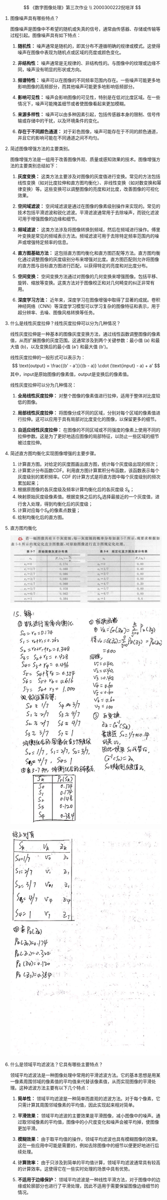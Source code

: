 $$
《数字图像处理》第三次作业 \\
2000300222倪培洋
$$

1. 图像噪声具有哪些特点？ 

   图像噪声是图像中不希望的随机或失真的信号，通常由传感器、存储或传输等过程引起。图像噪声具有如下特点：

   1. **随机性：** 噪声通常是随机的，即其分布不遵循明确的规律或模式。这使得噪声在图像中表现为随机点或区域的亮度或颜色变化。

   2. **非结构性：** 噪声通常是无规律的、非结构性的。与图像中的纹理或边缘不同，噪声没有明显的形状或方向。

   3. **频谱特性：** 噪声可以在图像的不同频率范围内存在。一些噪声可能更多地影响图像的高频部分，而其他噪声可能更多地影响低频部分。

   4. **影响可见性：** 噪声会影响图像的可见性，特别是在低对比度区域。在一些情况下，噪声可能掩盖细节或者使图像看起来更加模糊。

   5. **来源多样性：** 噪声可以由多种因素引起，包括传感器本身的限制、信号传输或存储中的干扰，以及环境条件的变化。

   6. **存在于不同颜色通道：** 对于彩色图像，噪声可能存在于不同的颜色通道，并且它的影响可能在不同通道之间不均匀。

2. 简述图像增强方法的主要类别。

   图像增强方法是一组用于改善图像外观、质量或感知效果的技术。图像增强方法的主要类别总结如下：

   1. **灰度变换：** 这类方法主要涉及对图像的灰度值进行变换。常见的方法包括线性变换（如对比度拉伸和直方图均衡化）、非线性变换（如对数变换和幂律变换）等。这些变换可以调整图像的亮度和对比度，改善图像的可视化效果。

   2. **空间域滤波：** 空间域滤波是通过在图像的像素级别操作来实现的。常见的技术包括平滑滤波和锐化滤波。平滑滤波通常用于去除噪声，而锐化滤波可用于增强图像的边缘和细节。

   3. **频域滤波：** 这类方法涉及将图像转换到频域，然后在频域进行操作。傅里叶变换是常见的频域表示方法。频域滤波可用于去除特定频率范围内的噪声或增强特定频率的信息。

   4. **直方图基础方法：** 这包括直方图均衡化和直方图匹配等方法。直方图均衡化通过调整图像的灰度级别分布来增强对比度。直方图匹配则允许将图像的直方图与目标直方图进行匹配，以获得特定的亮度和对比度分布。

   5. **空间变换：** 空间变换方法通过对图像的几何变换来增强图像。包括平移、旋转、缩放等变换。这类方法对于图像校正和对几何畸变的纠正非常有用。

   6. **深度学习方法：** 近年来，深度学习在图像增强中取得了显著的成就。卷积神经网络（CNN）等深度学习模型可以学习复杂的图像特征和表示，用于超分辨率、去噪、图像风格转换等任务。

3. 什么是线性灰度拉伸？线性灰度拉伸可以分为几种情况？

   线性灰度拉伸是一种基本的图像灰度变换方法，通过线性函数调整图像的像素值，从而扩展图像的灰度范围。这通常涉及到两个关键参数：最小值 \(a\) 和最大值 \(b\)，以及变换后的最小值 \(a'\) 和最大值 \(b'\)。

   线性灰度拉伸的一般形式可以表示为：
   $$
   \text{output} = \frac{(b' - a')}{(b - a)} \cdot (\text{input} - a) + a'
   $$
   其中，$\text{input}$是原始图像的像素值，$\text{output}$是变换后的像素值。

   线性灰度拉伸可以分为几种情况：

   1. **全局线性灰度拉伸：** 对整个图像的像素值进行拉伸，适用于整体对比度较低的图像。

   2. **局部线性灰度拉伸：** 将图像分成不同的区域，分别对每个区域的像素值进行拉伸。这可以应用于具有局部对比度变化的图像，以保留更多的细节。

   3. **自适应线性灰度拉伸：** 在图像的不同区域或不同强度的像素上使用不同的拉伸参数。这是为了更好地适应图像的局部特征，以防止一些区域的细节被过度拉伸。

4. 简述直方图均衡化实现图像增强的主要步骤。

   1. 计算直方图。对给定的灰度图画出直方图，统计每个灰度级出现的频次；
   2. 计算累计分布函数CDF。利用直方图计算累积分布函数，该函数表示每个灰度级别的累积频率。CDF 的计算方式是将直方图中每个灰度级别的频次累加起来；
   3. 根据原图像的各灰度级及频率计算均衡化后的各灰度级 $S_k$；
   4. 映射原始灰度级像素值。根据变换之后的$S_k$选择最接近的一个灰度值，进行舍入处理，得到均衡化后的灰度级；
   5. 计算对应每个$S_K$的像素点数量；
   6. 绘制均衡化后的直方图。

5. 直方图均衡化

   ![image-20231103144041350](https://raw.githubusercontent.com/bonjour-npy/Image-Hosting-Service/main/typora_imagesimage-20231103144041350.png)

   ![a54d36ce892a24683cc6c7baf566381e_720](https://raw.githubusercontent.com/bonjour-npy/Image-Hosting-Service/main/typora_imagesa54d36ce892a24683cc6c7baf566381e_720.png)

   ![47fb2523eb8f035d1da212e72cbae9fb](https://raw.githubusercontent.com/bonjour-npy/Image-Hosting-Service/main/typora_images47fb2523eb8f035d1da212e72cbae9fb.png)

6. 什么是领域平均滤波法？它具有哪些主要特点？

   领域平均滤波法是一种图像处理中常用的平滑滤波方法。它的基本思想是用某一像素周围邻域的像素值的平均值来代替该像素值，从而实现图像的平滑处理。这种滤波方法主要有以下几个特点：

   1. **简单性：** 领域平均滤波是一种简单而直观的滤波方法。对于每个像素，它只需计算其周围邻域像素的平均值，因此实现起来相对简单。

   2. **平滑效果：** 领域平均滤波的主要效果是平滑图像，减小图像中的噪声。通过取邻域像素的平均值，图像中的小尺度变化和噪声会被平均掉，使图像更加平滑。

   3. **模糊效果：** 由于取平均值的操作，领域平均滤波也具有模糊图像的效果。这在一些应用中可能是需要的，例如去除图像中的细节以便更好地进行后续处理。

   4. **计算效率：** 由于只涉及到简单的平均值计算，领域平均滤波通常具有较高的计算效率。这使得它在一些实时处理的场景中具有优势。

   5. **不适用于边缘保护：** 领域平均滤波是一种线性平滑方法，对于图像中的边缘或轮廓部分也进行了平滑处理，因此不适用于需要保留图像边缘细节的情况。

